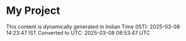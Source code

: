 # My Project

This content is dynamically generated in Indian Time (IST): 2025-03-08 14:23:47 IST
Converted to UTC: 2025-03-08 08:53:47 UTC
